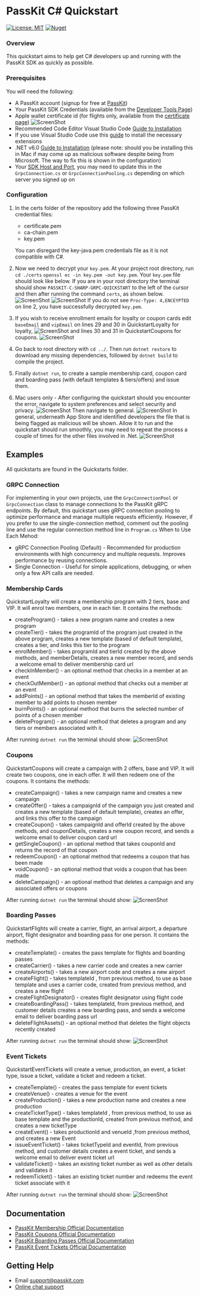 PassKit C# Quickstart
=======================

[![License: MIT](https://img.shields.io/badge/License-MIT-yellow.svg)](https://opensource.org/licenses/MIT)
[![Nuget](https://img.shields.io/nuget/v/PassKit.Grpc)](https://www.nuget.org/packages/PassKit.Grpc)

### Overview

This quickstart aims to help  get C# developers up and running with the PassKit SDK as quickly as possible.

### Prerequisites

You will need the following:

- A PassKit account (signup for free at [PassKit](https://app.passkit.com))
- Your PassKit SDK Credentials (available from the [Developer Tools Page](https://app.passkit.com/app/account/developer-tools))
- Apple wallet certificate id (for flights only, available from the [certificate page](https://app.passkit.com/app/account/certificates))
 ![ScreenShot](images/certificate.png)
- Recommended Code Editor Visual Studio Code [Guide to Installation](https://code.visualstudio.com/docs/setup/setup-overview)
- If you use Visual Studio Code use this [guide](https://code.visualstudio.com/docs/languages/csharp) to install the necessary extensions
- .NET v6.0 [Guide to Installation](https://dotnet.microsoft.com/en-us/download/dotnet/6.0) (please note: should you be installing this in Mac if may come up as malicious software despite being from Microsoft. The way to fix this is shown in the configuration)
- Your [SDK Host and Port](https://help.passkit.com/en/articles/10720707-sdk-and-api-configuration-settings), you may need to update this in the `GrpcConnection.cs` or `GrpcConnectionPooling.cs` depending on which server you signed up on

 ### Configuration

1. In the certs folder of the repository add the following three PassKit credential files:
    - certificate.pem
    - ca-chain.pem
    - key.pem
    
    You can disregard the key-java.pem credentials file as it is not compatible with C#.

2. Now we need to decrypt your `key.pem`. At your project root directory, run `cd ./certs`  `openssl ec -in key.pem -out key.pem`. Your `key.pem` file should look like below. If you are in your root directory the terminal should show `PASSKIT-C-SHARP-GRPC-QUICKSTART` to the left of the cursor and then after running the command `certs`, as shown below.
![ScreenShot](images/directory.png)
   ![ScreenShot](images/decrypted.png)
   If you do not see `Proc-Type: 4,ENCEYPTED` on line 2, you have successfully decrypted `key.pem`.

3. If you wish to receive enrollment emails for loyalty or coupon cards edit `baseEmail` and `vipEmail` on lines 29 and 30 in QuickstartLoyalty for loyalty,
    ![ScreenShot](images/loyalty-email.png)
    and lines 30 and 31 in QuickstartCoupons for coupons.
    ![ScreenShot](images/coupon-email.png)

4. Go back to root directory with `cd ../`. Then run `dotnet restore` to download any missing dependencies, followed by `dotnet build` to compile the project.

5. Finally `dotnet run`, to create a sample membership card, coupon card and boarding pass (with default templates & tiers/offers) and issue them.

6. Mac users only - After configuring the quickstart should you encounter the error, navigate to system preferences and select security and privacy.
![ScreenShot](images/preferences.png)
Then navigate to general.
![ScreenShot](images/security.png)
In general, underneath App Store and identified developers the file that is being flagged as malicious will be shown. Allow it to run and the quickstart should run smoothly, you may need to repeat the process a couple of times for the other files involved in .Net.
![ScreenShot](images/general.png)

## Examples
All quickstarts are found in the Quickstarts folder.
### GRPC Connection
For implementing in your own projects, use the `GrpcConnectionPool` or `GrpcConnection` class to manage connections to the PassKit gRPC endpoints. By default, this quickstart uses gRPC connection pooling to optimize performance and manage multiple requests efficiently. However, if you prefer to use the single-connection method, comment out the pooling line and use the regular connection method line in `Program.cs`
When to Use Each Mehod:
- gRPC Connection Pooling (Default) - Recommended for production environments with high concurrency and multiple requests. Improves performance by reusing connections.
- Single Connection - Useful for simple applications, debugging, or when only a few API calls are needed.

###  Membership Cards
QuickstartLoyalty will create a membership program with 2 tiers, base and VIP.  It will enrol two members, one in each tier.
It contains the methods:
- createProgram() - takes a new program name and creates a new program
- createTier() - takes the programId of the program just created in the above program, creates a new template (based of default template), creates a tier, and links this tier to the program
- enrolMember() - takes programId and tierId created by the above methods, and memberDetails, creates a new member record, and sends a welcome email to deliver membership card url 
- checkInMember() - an optional method that checks in a member at an event
- checkOutMember() - an optional method that checks out a member at an event
- addPoints() - an optional method that takes the memberId of existing member to add points to chosen member
- burnPoints() - an optional method that burns the selected number of points of a chosen member
- deleteProgram() -  an optional method that deletes a program and any tiers or members associated with it.

After running `dotnet run` the terminal should show:
![ScreenShot](images/members.png)

###  Coupons
QuickstartCoupons will create a campaign with 2 offers, base and VIP. It will create two coupons, one in each offer. It will then redeem one of the coupons.
It contains the methods:
- createCampaign() - takes a new campaign name and creates a new campaign
- createOffer() - takes a campaignId of the campaign you just created and creates a new template (based of default template), creates an offer, and links this offer to the campaign
- createCoupon() - takes campaignId and offerId created by the above methods, and couponDetails, creates a new coupon record, and sends a welcome email to deliver coupon card url
- getSingleCoupon() - an optional method that takes couponId and returns the record of that coupon
- redeemCoupon() - an optional method that redeems a coupon that has been made
- voidCoupon() - an optional method that voids a coupon that has been made
- deleteCampaign() - an optional method that deletes a campaign and any associated offers or coupons


After running `dotnet run` the terminal should show:
![ScreenShot](images/coupons.png)

### Boarding Passes
QuickstartFlights will create a carrier, flight, an arrival airport, a departure airport, flight designator and boarding pass for one person. 
It contains the methods:
- createTemplate() - creates the pass template for flights and boarding passes
- createCarrier() - takes a new carrier code and creates a new carrier
- createAirports() - takes a new airport code and creates a new airport
- createFlight() - takes templateId , from previous method, to use as base template and uses a carrier code, created from previous method, and creates a new flight
- createFlightDesignator() - creates flight designator using flight code
- createBoardingPass() - takes templateId, from previous method, and customer details creates a new boarding pass, and sends a welcome email to deliver boarding pass url
- deleteFlightAssets() - an optional method that deletes the flight objects recently created

After running `dotnet run` the terminal should show:
![ScreenShot](images/flights.png)

### Event Tickets
QuickstartEventTickets will create a venue, production, an event, a ticket type, issue a ticket, validate a ticket and redeem a ticket. 
- createTemplate() - creates the pass template for event tickets
- createVenue() - creates a venue for the event 
- createProduction() - takes a new production name and creates a new production
- createTicketType() - takes templateId , from previous method, to use as base template and the productionId, created from previous method, and creates a new ticketType 
- createEvent() - takes productionId and venueId ,from previous method, and creates a new Event
- issueEventTicket() - takes ticketTypeId and  eventId, from previous method, and customer details creates a event ticket, and sends a welcome email to deliver event ticket url
- validateTicket() - takes an existing ticket number as well as other details and validates it
- redeemTicket() - takes an existing ticket number and redeems the event ticket associate with it

After running `dotnet run` the terminal should show:
![ScreenShot](images/eventtickets.png)

## Documentation
* [PassKit Membership Official Documentation](https://docs.passkit.io/protocols/member)
* [PassKit Coupons Official Documentation](https://docs.passkit.io/protocols/coupon)
* [PassKit Boarding Passes Official Documentation](https://docs.passkit.io/protocols/boarding)
* [PassKit Event Tickets Official Documentation](https://docs.passkit.io/protocols/event-tickets/)


## Getting Help
* Email [support@passkit.com](email:support@passkit.com)
* [Online chat support](https://passkit.com/)

